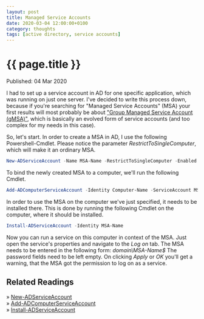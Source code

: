 ```yaml
---
layout: post
title: Managed Service Accounts
date: 2020-03-04 12:00:00+0100
category: thoughts
tags: [active directory, service accounts]
---
```


{{ page.title }}
================

<p class="meta">Published: 04 Mar 2020</p>

I had to set up a service account in AD for one specific application, which was running on just one server. I've decided to write this process down, because if you're searching for "Managed Service Accounts" (MSA) your first results will most probably be about ["Group Managed Service Account (gMSA)"](https://docs.microsoft.com/en-us/windows-server/security/group-managed-service-accounts/group-managed-service-accounts-overview), which is basically an evolved form of service accounts (and too complex for my needs in this case).

So, let's start. In order to create a MSA in AD, I use the following Powershell-Cmdlet. Please notice the parameter *RestrictToSingleComputer*, which will make it an ordinary MSA.
```powershell
New-ADServiceAccount -Name MSA-Name -RestrictToSingleComputer -Enabled $true
```

To bind the newly created MSA to a computer, we'll run the following Cmdlet.
```powershell
Add-ADComputerServiceAccount -Identity Computer-Name -ServiceAccount MSA-Name
```

In order to use the MSA on the computer we've just specified, it needs to be installed there. This is done by running the following Cmdlet on the computer, where it should be installed.
```powershell
Install-ADServiceAccount -Identity MSA-Name
```

Now you can run a service on this computer in context of the MSA. Just open the service's properties and navigate to the *Log on* tab. The MSA needs to be entered in the following form: *domain\\MSA-Name$*
The password fields need to be left empty. On clicking *Apply* or *OK* you'll get a warning, that the MSA got the permission to log on as a service.

<h2>Related Readings</h2>

&raquo; [New-ADServiceAccount](https://docs.microsoft.com/en-us/powershell/module/activedirectory/new-adserviceaccount)<br>
&raquo; [Add-ADComputerServiceAccount](https://docs.microsoft.com/en-us/powershell/module/activedirectory/add-adcomputerserviceaccount)<br>
&raquo; [Install-ADServiceAccount](https://docs.microsoft.com/en-us/powershell/module/activedirectory/Install-ADServiceAccount)<br>